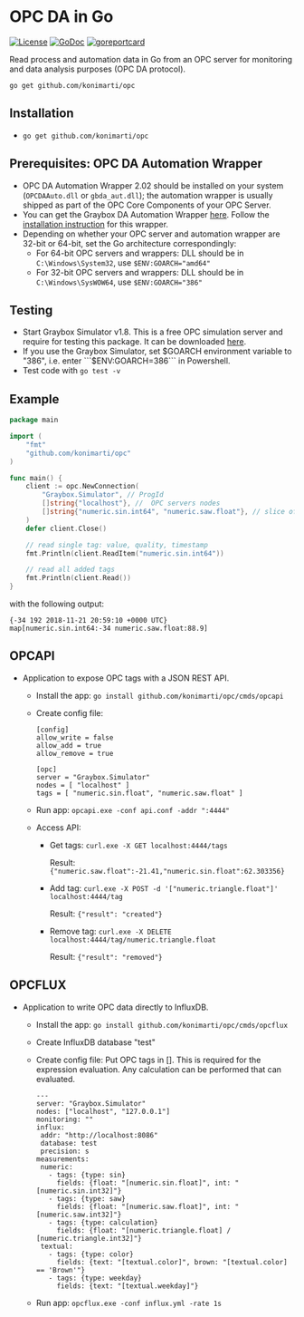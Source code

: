 # OPC DA in Go

[![License](http://img.shields.io/badge/license-MIT-red.svg?style=flat)](https://github.com/konimarti/opc/blob/master/LICENSE)
[![GoDoc](https://godoc.org/github.com/konimarti/observer?status.svg)](https://godoc.org/github.com/konimarti/opc)
[![goreportcard](https://goreportcard.com/badge/github.com/konimarti/observer)](https://goreportcard.com/report/github.com/konimarti/opc)

Read process and automation data in Go from an OPC server for monitoring and data analysis purposes (OPC DA protocol).

```go get github.com/konimarti/opc```

## Installation

* ```go get github.com/konimarti/opc```

## Prerequisites: OPC DA Automation Wrapper

* OPC DA Automation Wrapper 2.02 should be installed on your system (```OPCDAAuto.dll``` or ```gbda_aut.dll```); the automation wrapper is usually shipped as part of the OPC Core Components of your OPC Server.
* You can get the Graybox DA Automation Wrapper [here](http://gray-box.net/download_daawrapper.php?lang=en). Follow the [installation instruction](http://gray-box.net/daawrapper.php) for this wrapper. 
* Depending on whether your OPC server and automation wrapper are 32-bit or 64-bit, set the Go architecture correspondingly:
  - For 64-bit OPC servers and wrappers: DLL should be in ```C:\Windows\System32```, use ```$ENV:GOARCH="amd64"```
  - For 32-bit OPC servers and wrappers: DLL should be in ```C:\Windows\SysWOW64```, use ```$ENV:GOARCH="386"```

## Testing

* Start Graybox Simulator v1.8. This is a free OPC simulation server and require for testing this package. It can be downloaded [here](http://www.gray-box.net/download_graysim.php).
* If you use the Graybox Simulator, set $GOARCH environment variable to "386", i.e. enter ```$ENV:GOARCH=386``` in Powershell.
* Test code with ```go test -v```

## Example 

```go
package main

import (
	"fmt"
	"github.com/konimarti/opc"
)

func main() {
	client := opc.NewConnection(
		"Graybox.Simulator", // ProgId
		[]string{"localhost"}, //  OPC servers nodes
		[]string{"numeric.sin.int64", "numeric.saw.float"}, // slice of OPC tags
	)
	defer client.Close()

	// read single tag: value, quality, timestamp
	fmt.Println(client.ReadItem("numeric.sin.int64"))

	// read all added tags
	fmt.Println(client.Read())
}
``` 

with the following output:

```
{-34 192 2018-11-21 20:59:10 +0000 UTC}
map[numeric.sin.int64:-34 numeric.saw.float:88.9]
```

## OPCAPI

* Application to expose OPC tags with a JSON REST API.

  - Install the app: ```go install github.com/konimarti/opc/cmds/opcapi```

  - Create config file:
    ```
    [config]
    allow_write = false
    allow_add = true
    allow_remove = true
  
    [opc]
    server = "Graybox.Simulator"
    nodes = [ "localhost" ]
    tags = [ "numeric.sin.float", "numeric.saw.float" ]
  
    ```

  - Run app: ```opcapi.exe -conf api.conf -addr ":4444"```

  - Access API:
    - Get tags: 
      ```curl.exe -X GET localhost:4444/tags```
      
      Result: ```{"numeric.saw.float":-21.41,"numeric.sin.float":62.303356}```
    - Add tag: ```curl.exe -X POST -d '["numeric.triangle.float"]' localhost:4444/tag```
    
      Result: ```{"result": "created"}```
    - Remove tag: ```curl.exe -X DELETE localhost:4444/tag/numeric.triangle.float```
    
      Result: ```{"result": "removed"}```

## OPCFLUX

* Application to write OPC data directly to InfluxDB.

  - Install the app: ```go install github.com/konimarti/opc/cmds/opcflux```

  - Create InfluxDB database "test"

  - Create config file:
    Put OPC tags in []. This is required for the expression evaluation. Any calculation can be performed that can evaluated.
    ```
    ---
    server: "Graybox.Simulator"
    nodes: ["localhost", "127.0.0.1"]
    monitoring: ""
    influx:
     addr: "http://localhost:8086"
     database: test
     precision: s
    measurements: 
     numeric:
       - tags: {type: sin}
         fields: {float: "[numeric.sin.float]", int: "[numeric.sin.int32]"}
       - tags: {type: saw}
         fields: {float: "[numeric.saw.float]", int: "[numeric.saw.int32]"}
       - tags: {type: calculation}
         fields: {float: "[numeric.triangle.float] / [numeric.triangle.int32]"}
     textual:
       - tags: {type: color}
         fields: {text: "[textual.color]", brown: "[textual.color] == 'Brown'"}        
       - tags: {type: weekday}
         fields: {text: "[textual.weekday]"}        
    ```

  - Run app: ```opcflux.exe -conf influx.yml -rate 1s```

